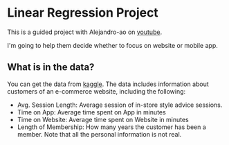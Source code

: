 # Linear Regression Project
This is a guided project with Alejandro-ao on [youtube](https://www.youtube.com/watch?v=O2Cw82YR5Bo&t=1390s). 

I'm going to help them decide whether to focus on website or mobile app.

## What is in the data?

You can get the data from [kaggle](https://www.kaggle.com/datasets/iyadavvaibhav/ecommerce-customer-device-usage).
The data includes information about customers of an e-commerce website, including the following:

* Avg. Session Length: Average session of in-store style advice sessions.
* Time on App: Average time spent on App in minutes
* Time on Website: Average time spent on Website in minutes
* Length of Membership: How many years the customer has been a member. Note that all the personal information is not real.
